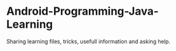 # Android-Programming-Java-Learning
Sharing learning files, tricks, usefull information and asking help.
